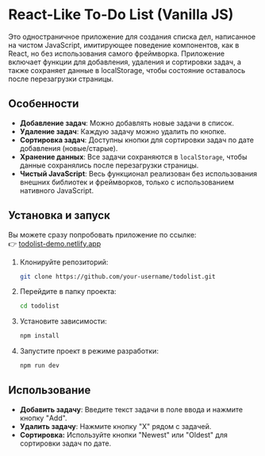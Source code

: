 # React-Like To-Do List (Vanilla JS)

Это одностраничное приложение для создания списка дел, написанное на чистом JavaScript,
имитирующее поведение компонентов, как в React, но без использования самого фреймворка.
Приложение включает функции для добавления, удаления и сортировки задач, а также сохраняет
данные в localStorage, чтобы состояние оставалось после перезагрузки страницы.

## Особенности

- **Добавление задач**: Можно добавлять новые задачи в список.
- **Удаление задач**: Каждую задачу можно удалить по кнопке.
- **Сортировка задач**: Доступны кнопки для сортировки задач по дате добавления (новые/старые).
- **Хранение данных**: Все задачи сохраняются в `localStorage`, чтобы данные сохранялись после перезагрузки страницы.
- **Чистый JavaScript**: Весь функционал реализован без использования внешних библиотек и фреймворков, только с использованием нативного JavaScript.

## Установка и запуск  

Вы можете сразу попробовать приложение по ссылке:  
👉 [todolist-demo.netlify.app](https://jsonlyspatodolist.netlify.app/)  

1. Клонируйте репозиторий:
   ```bash
   git clone https://github.com/your-username/todolist.git
2. Перейдите в папку проекта: 
   ```bash
   cd todolist
3. Установите зависимости: 
   ```bash
   npm install
4. Запустите проект в режиме разработки: 
   ```bash
   npm run dev

## Использование

- **Добавить задачу**: Введите текст задачи в поле ввода и нажмите кнопку "Add".
- **Удалить задачу**: Нажмите кнопку "X" рядом с задачей.
- **Сортировка:** Используйте кнопки "Newest" или "Oldest" для сортировки задач по дате.
  

